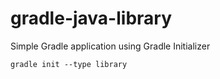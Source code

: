 # gradle-java-library
Simple Gradle application using Gradle Initializer

`gradle init --type library`
